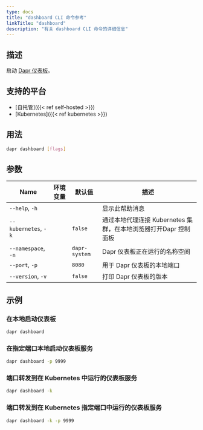 ```yaml
---
type: docs
title: "dashboard CLI 命令参考"
linkTitle: "dashboard"
description: "有关 dashboard CLI 命令的详细信息"
---
```


## 描述

启动 [Dapr 仪表板](https://github.com/dapr/dashboard)。

## 支持的平台

- [自托管]({{< ref self-hosted >}})
- [Kubernetes]({{< ref kubernetes >}})

## 用法
```bash
dapr dashboard [flags]
```

## 参数

| Name                 | 环境变量 | 默认值           | 描述                                       |
| -------------------- | ---- | ------------- | ---------------------------------------- |
| `--help`, `-h`       |      |               | 显示此帮助消息                                  |
| `--kubernetes`, `-k` |      | `false`       | 通过本地代理连接 Kubernetes 集群，在本地浏览器打开Dapr 控制面板 |
| `--namespace`, `-n`  |      | `dapr-system` | Dapr 仪表板正在运行的名称空间                        |
| `--port`, `-p`       |      | `8080`        | 用于 Dapr 仪表板的本地端口                         |
| `--version`, `-v`    |      | `false`       | 打印 Dapr 仪表板的版本                           |

## 示例

### 在本地启动仪表板
```bash
dapr dashboard
```

### 在指定端口本地启动仪表板服务
```bash
dapr dashboard -p 9999
```

### 端口转发到在 Kubernetes 中运行的仪表板服务
```bash
dapr dashboard -k
```

### 端口转发到在 Kubernetes 指定端口中运行的仪表板服务
```bash
dapr dashboard -k -p 9999
```
